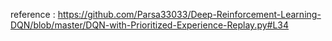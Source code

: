 reference : https://github.com/Parsa33033/Deep-Reinforcement-Learning-DQN/blob/master/DQN-with-Prioritized-Experience-Replay.py#L34
